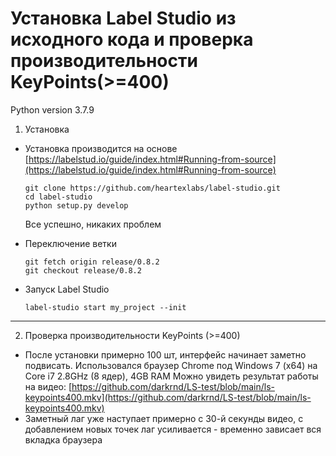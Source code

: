 # Установка Label Studio из исходного кода и проверка производительности KeyPoints(>=400)

Python version 3.7.9
1. Установка
* Установка производится на основе [https://labelstud.io/guide/index.html#Running-from-source](https://labelstud.io/guide/index.html#Running-from-source)

	```
	git clone https://github.com/heartexlabs/label-studio.git
	cd label-studio
	python setup.py develop
	```
	Все успешно, никаких проблем
* Переключение ветки
	```
	git fetch origin release/0.8.2
	git checkout release/0.8.2
	```
* Запуск Label Studio
	```
	label-studio start my_project --init
	```
---
2. Проверка производительности KeyPoints (>=400)
* После установки примерно 100 шт, интерфейс начинает заметно подвисать. Использовался браузер Chrome под Windows 7 (x64) на Core i7 2.8GHz (8 ядер), 4GB RAM
	Можно увидеть результат работы на видео: [https://github.com/darkrnd/LS-test/blob/main/ls-keypoints400.mkv](https://github.com/darkrnd/LS-test/blob/main/ls-keypoints400.mkv)
* Заметный лаг уже наступает примерно с 30-й секунды видео, с добавлением новых точек лаг усиливается - временно зависает вся вкладка браузера
